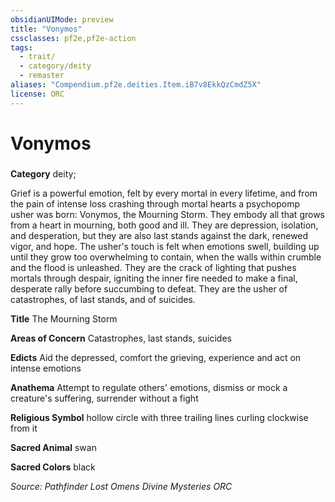 ```yaml
---
obsidianUIMode: preview
title: "Vonymos"
cssclasses: pf2e,pf2e-action
tags:
  - trait/
  - category/deity
  - remaster
aliases: "Compendium.pf2e.deities.Item.iB7v8EkkQzCmdZ5X"
license: ORC
---
```

# Vonymos

### 

**Category** deity; 




Grief is a powerful emotion, felt by every mortal in every lifetime, and from the pain of intense loss crashing through mortal hearts a psychopomp usher was born: Vonymos, the Mourning Storm. They embody all that grows from a heart in mourning, both good and ill. They are depression, isolation, and desperation, but they are also last stands against the dark, renewed vigor, and hope. The usher's touch is felt when emotions swell, building up until they grow too overwhelming to contain, when the walls within crumble and the flood is unleashed. They are the crack of lighting that pushes mortals through despair, igniting the inner fire needed to make a final, desperate rally before succumbing to defeat. They are the usher of catastrophes, of last stands, and of suicides.

**Title** The Mourning Storm

**Areas of Concern** Catastrophes, last stands, suicides

**Edicts** Aid the depressed, comfort the grieving, experience and act on intense emotions

**Anathema** Attempt to regulate others' emotions, dismiss or mock a creature's suffering, surrender without a fight

**Religious Symbol** hollow circle with three trailing lines curling clockwise from it

**Sacred Animal** swan

**Sacred Colors** black

*Source: Pathfinder Lost Omens Divine Mysteries*
*ORC*